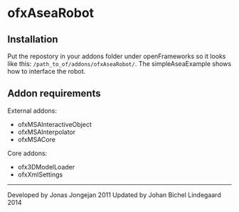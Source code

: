 # ofxAseaRobot 

## Installation
Put the repostory in your addons folder under openFrameworks so it looks like this: `/path_to_of/addons/ofxAseaRobot/`. The simpleAseaExample shows how to interface the robot.

## Addon requirements

External addons:
- ofxMSAInteractiveObject
- ofxMSAInterpolator
- ofxMSACore

Core addons:
- ofx3DModelLoader
- ofxXmlSettings


---
Developed by Jonas Jongejan 2011
Updated by Johan Bichel Lindegaard 2014